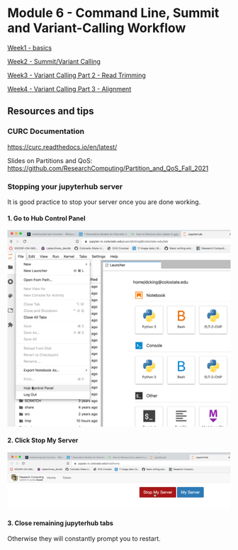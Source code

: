 # Module 6 - Command Line, Summit and Variant-Calling Workflow

[Week1 - basics](week1)

[Week2 - Summit/Variant Calling](week2)

[Week3 - Variant Calling Part 2 - Read Trimming](week3)

[Week4 - Variant Calling Part 3 - Alignment](week4)


## Resources and tips

### CURC Documentation

https://curc.readthedocs.io/en/latest/

Slides on Partitions and QoS: https://github.com/ResearchComputing/Partition_and_QoS_Fall_2021

### Stopping your jupyterhub server

It is good practice to stop your server once you are done working.

#### 1. Go to Hub Control Panel

![This is an image](img/HubControlPanel.png)

#### 2. Click Stop My Server

![This is an image](img/StopMyServer.png)

#### 3. Close remaining jupyterhub tabs

Otherwise they will constantly prompt you to restart.
